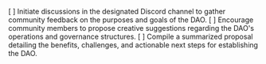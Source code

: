 [ ] Initiate discussions in the designated Discord channel to gather community feedback on the purposes and goals of the DAO.
[ ] Encourage community members to propose creative suggestions regarding the DAO's operations and governance structures.
[ ] Compile a summarized proposal detailing the benefits, challenges, and actionable next steps for establishing the DAO.